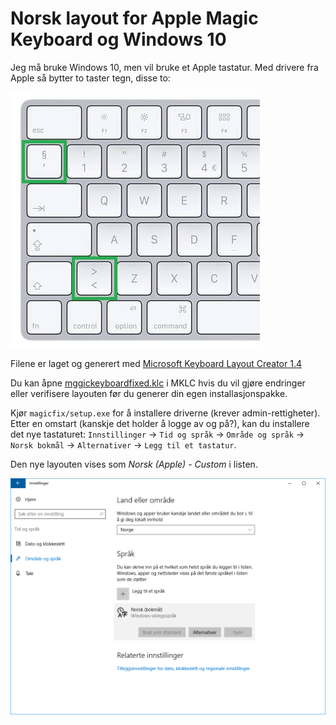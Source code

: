 # Norsk layout for Apple Magic Keyboard og Windows 10

Jeg må bruke Windows 10, men vil bruke et Apple tastatur. Med drivere fra Apple så bytter to taster tegn, disse to:

![](./tastatur.jpg)

Filene er laget og generert med [Microsoft Keyboard Layout Creator 1.4](https://msdn.microsoft.com/en-us/globalization/keyboardlayouts.aspx)

Du kan åpne [mggickeyboardfixed.klc](./mggickeyboardfixed.klc) i MKLC hvis du vil gjøre endringer eller verifisere layouten før du generer din egen installasjonspakke.

Kjør `magicfix/setup.exe` for å installere driverne (krever admin-rettigheter). Etter en omstart (kanskje det holder å logge av og på?), kan du installere det nye tastaturet: `Innstillinger` → `Tid og språk` → `Område og språk` → `Norsk bokmål` → `Alternativer` → `Legg til et tastatur`.

Den nye layouten vises som _Norsk (Apple) - Custom_ i listen.

![](skjermbilde.png)
